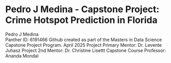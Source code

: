 # Pedro J Medina - Capstone Project: Crime Hotspot Prediction in Florida
Pedro J Medina  
Panther ID: 6191466
Github created as part of the Masters in Data Science Capstone Project Program.
April 2025
Project Primary Mentor: Dr. Levente Juhasz
Project 2nd Mentor: Dr. Christine Lisettt
Capstone Course Professor: Ananda Mondal
